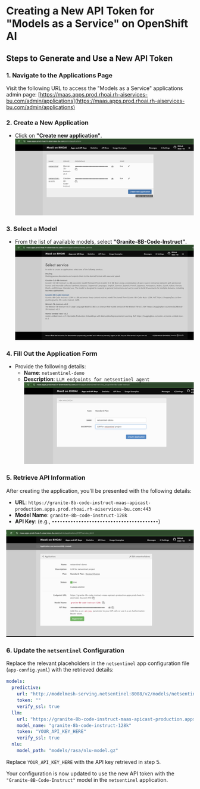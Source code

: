 # Creating a New API Token for "Models as a Service" on OpenShift AI

## Steps to Generate and Use a New API Token

### 1. Navigate to the Applications Page

Visit the following URL to access the "Models as a Service" applications admin page:
[https://maas.apps.prod.rhoai.rh-aiservices-bu.com/admin/applications](https://maas.apps.prod.rhoai.rh-aiservices-bu.com/admin/applications)

### 2. Create a New Application

- Click on **"Create new application"**.
  ![Create New Application](./images/maas/001-create-new-app.png)

### 3. Select a Model

- From the list of available models, select **"Granite-8B-Code-Instruct"**.
  ![Select Model](./images/maas/002-granite-family.png)

### 4. Fill Out the Application Form

- Provide the following details:
  - **Name**: `netsentinel-demo`
  - **Description**: `LLM endpoints for netsentinel agent`
    ![Application Form](./images/maas/003-app-details.png)

### 5. Retrieve API Information

After creating the application, you'll be presented with the following details:

- **URL**: `https://granite-8b-code-instruct-maas-apicast-production.apps.prod.rhoai.rh-aiservices-bu.com:443`
- **Model Name**: `granite-8b-code-instruct-128k`
- **API Key**: (e.g., `••••••••••••••••••••••••••••••••••••••••`)

![API Information](./images/maas/004-llm-credentials.png)

### 6. Update the `netsentinel` Configuration

Replace the relevant placeholders in the `netsentinel` app configuration file (`app-config.yaml`) with the retrieved details:

```yaml
models:
  predictive:
    url: "http://modelmesh-serving.netsentinel:8008/v2/models/netsentinel/infer"
    token: ""
    verify_ssl: true
  llm:
    url: "https://granite-8b-code-instruct-maas-apicast-production.apps.prod.rhoai.rh-aiservices-bu.com:443/v1/chat/completions"
    model_name: "granite-8b-code-instruct-128k"
    token: "YOUR_API_KEY_HERE"
    verify_ssl: true
  nlu:
    model_path: "models/rasa/nlu-model.gz"
```

Replace `YOUR_API_KEY_HERE` with the API key retrieved in step 5.

Your configuration is now updated to use the new API token with the `"Granite-8B-Code-Instruct"` model in the `netsentinel` application.
